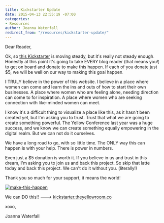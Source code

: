 ```yaml
---
title: Kickstarter Update
date: 2015-04-13 22:55:19 -07:00
categories:
- Resources
author: Joanna Waterfall
redirect_from: "/resources/kickstarter-update/"
---
```


Dear Reader,

Ok, so [this Kickstarter](https://www.kickstarter.com/projects/1439745204/the-yellow-room-a-digital-hub-for-creative-world-c) is moving steady, but it's really not steady enough. Honestly at this point it's going to take EVERY blog reader (that means you!) to get on board and donate to make this happen. If each of you donate just $5, we will be well on our way to making this goal happen.

I TRULY believe in the power of this website. I believe in a place where women can come and learn the ins and outs of how to start their own businesses. A place where women who are feeling alone, needing direction can come to for inspiration. A place where women who are seeking connection with like-minded women can meet.

I know it's a difficult thing to visualize a place like this, as it hasn't been created yet, but I'm asking you to trust. Trust that what we are going to create something powerful. The Yellow Conference last year was a huge success, and we know we can create something equally empowering in the digital realm. But we can not do it ourselves.

We have a long road to go, with so little time. The ONLY way this can happen is with your help. There is power in numbers.

Even just a $5 donation is worth it. If you believe in us and trust in this dream, I'm asking you to join us and back this project. So skip that latte today and back this project. We can't do it without you. (literally!)

Thank you so much for your support, it means the world!

[![make-this-happen](https://yellow-blog-images.imgix.net/2015/04/make-this-happen.jpg)](https://www.kickstarter.com/projects/1439745204/the-yellow-room-a-digital-hub-for-creative-world-c)

We can DO this!! ---> [kickstarter.theyellowroom.co](https://www.kickstarter.com/projects/1439745204/the-yellow-room-a-digital-hub-for-creative-world-c)

xoxo,

Joanna Waterfall
